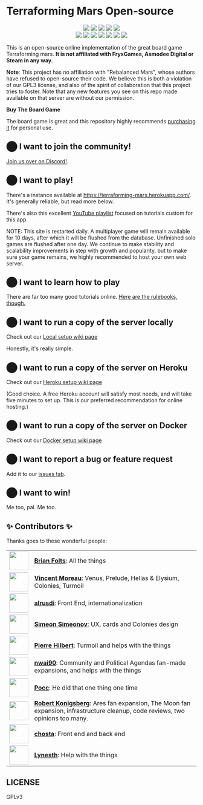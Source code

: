 # <a name="README"> Terraforming Mars Open-source

<div align="center">
  <img src="https://raw.githubusercontent.com/bafolts/terraforming-mars/main/assets/expansion_icons/expansion_icon_corporateEra.png">
  <img src="https://raw.githubusercontent.com/bafolts/terraforming-mars/main/assets/expansion_icons/expansion_icon_venus.png">
  <img src="https://raw.githubusercontent.com/bafolts/terraforming-mars/main/assets/expansion_icons/expansion_icon_colonies.png">
  <img src="https://raw.githubusercontent.com/bafolts/terraforming-mars/main/assets/expansion_icons/expansion_icon_turmoil.png">
  <img src="https://raw.githubusercontent.com/bafolts/terraforming-mars/main/assets/expansion_icons/expansion_icon_prelude.png">
</div>
<div align="center">
  <img src="https://raw.githubusercontent.com/bafolts/terraforming-mars/main/assets/expansion_icons/expansion_icon_ares.png">
  <img src="https://raw.githubusercontent.com/bafolts/terraforming-mars/main/assets/expansion_icons/expansion_icon_community.png">
  <img src="https://raw.githubusercontent.com/bafolts/terraforming-mars/main/assets/expansion_icons/expansion_icon_promo.png">
  <img src="https://raw.githubusercontent.com/bafolts/terraforming-mars/main/assets/expansion_icons/expansion_icon_agendas.png">
  <img src="https://raw.githubusercontent.com/bafolts/terraforming-mars/main/assets/expansion_icons/expansion_icon_themoon.png">
  <img src="https://raw.githubusercontent.com/bafolts/terraforming-mars/main/assets/expansion_icons/expansion_icon_pathfinders.png">
  <img src="https://raw.githubusercontent.com/bafolts/terraforming-mars/main/assets/expansion_icons/expansion_icon_escapeVelocity.png">
</div>

This is an open-source online implementation of the great board game Terraforming mars. **It is not affiliated
with FryxGames, Asmodee Digital or Steam in any way.**

**Note**: This project has no affiliation with "Rebalanced Mars", whose authors have refused to open-source their code.
We believe this is both a violation of our GPL3 license, and also of the spirit of collaboration that this project tries
to foster. Note that any new features you see on this repo made available on that server are without our permission.

**Buy The Board Game**

The board game is great and this repository highly recommends [purchasing it](https://www.amazon.com/Stronghold-Games-6005SG-Terraforming-Board/dp/B01GSYA4K2) for personal use.

## ⬤ I want to join the community!
[Join us over on Discord!](https://discord.gg/VR8TbrD).

## ⬤ I want to play!
There's a instance available at https://terraforming-mars.herokuapp.com/. It's generally reliable, but read more below.

There's also this excellent
[YouTube playlist](https://youtube.com/playlist?list=PLCGE78n9vCqhhmRe9YCrRh2GLNMPB_3j1) focused on tutorials custom for this app.

NOTE: This site is restarted daily. A multiplayer game will remain available for 10 days, after which it will be flushed from the database.
Unfinished solo games are flushed after one day. We continue to make stability and scalability improvements in step with growth and popularity,
but to make sure your game remains, we highly recommended to host your own web server.

## ⬤ I want to learn how to play
There are far too many good tutorials online. [Here are the rulebooks, though.](https://github.com/terraforming-mars/terraforming-mars/wiki/Rulebooks)

## ⬤ I want to run a copy of the server locally
Check out our [Local setup wiki page](https://github.com/bafolts/terraforming-mars/wiki/Local-Setup)

Honestly, it's really simple.

## ⬤ I want to run a copy of the server on Heroku
Check out our [Heroku setup wiki page](https://github.com/bafolts/terraforming-mars/wiki/Heroku-Setup)

(Good choice. A free Heroku account will satisfy most needs, and will take five minutes to set up. This is
our preferred recommendation for online hosting.)

## ⬤ I want to run a copy of the server on Docker
Check out our [Docker setup wiki page](https://github.com/bafolts/terraforming-mars/wiki/Docker-Setup)

## ⬤ I want to report a bug or feature request
Add it to our [issues tab](https://github.com/bafolts/terraforming-mars/issues/new).

## ⬤ I want to win!
Me too, pal. Me too.

## ✨ Contributors ✨

Thanks goes to these wonderful people:

<table border="0">
  <tdata>
    <tr>
      <td><img src="https://avatars1.githubusercontent.com/u/2707843?v=3" width="50px;" alt=""/></td>
      <td><a href="https://github.com/bafolts"><b>Brian Folts</b></a>: All the things</td>
    </tr>
    <tr>
       <td><img src="https://avatars1.githubusercontent.com/u/56086992?v=3" width="50px;" alt=""/></td>
       <td><a href="https://github.com/vincentneko"><b>Vincent Moreau</b></a>: Venus, Prelude, Hellas & Elysium, Colonies, Turmoil</td>
    </tr>
    <tr>
      <td><img src="https://avatars2.githubusercontent.com/u/394311?v=3" width="50px;" alt=""/></td>
      <td><a href="https://github.com/alrusdi"><b>alrusdi</b></a>: Front End, internationalization</td>
    </tr>
    <tr>
      <td><img src="https://avatars3.githubusercontent.com/u/6917565?s=460&v=4" width="50px;" alt=""/></td>
      <td><a href="https://github.com/ssimeonoff"><b>Simeon Simeonov</b></a>: UX, cards and Colonies design</td>
    </tr>
    <tr>
      <td><img src="https://avatars0.githubusercontent.com/u/806950?v=3" width="50px;" alt=""/></td>
      <td><b><a href="https://github.com/pierrehilbert">Pierre Hilbert</b></a>: Turmoil and helps with the things</td>
    </tr>
    <tr>
      <td><img src="https://avatars1.githubusercontent.com/u/2408094?s=460&v=4" width="50px;" alt=""/></td>
      <td><b><a href="https://github.com/nwai90">nwai90</b></a>: Community and Political Agendas fan-made expansions, and helps with the things</td>
    </tr>
    <tr>
      <td><img src="https://avatars1.githubusercontent.com/u/10995145?s=460&v=4" width="50px;" alt=""/></td>
      <td><b><a href="https://github.com/pocc">Pocc</b></a>: He did that one thing one time</td>
    </tr>
    <tr>
      <td><img src="https://avatars1.githubusercontent.com/u/413481?s=460&v=4" width="50px;" alt=""/></td>
      <td><b><a href="https://github.com/kberg">Robert Konigsberg</b></a>: Ares fan expansion, The Moon fan expansion, infrastructure cleanup, code reviews, two opinions too many.</a> </td>
    </tr>
    <tr>
      <td><img src="https://avatars.githubusercontent.com/u/836179?s=460&v=4" width="50px;" alt=""/></td>
      <td><a href="https://github.com/chosta"><b>chosta</b></a>: Front end and back end</a> </td>
    </tr>
    <tr>
      <td><img src="https://avatars.githubusercontent.com/u/5318258?s=460&v=4" width="50px;" alt=""/><br />
      <td><a href="https://github.com/Lynesth"><b>Lynesth</b></a>: Help with the things</a> </td>
    </tr>
  </tdata>
</table>


## LICENSE

GPLv3
